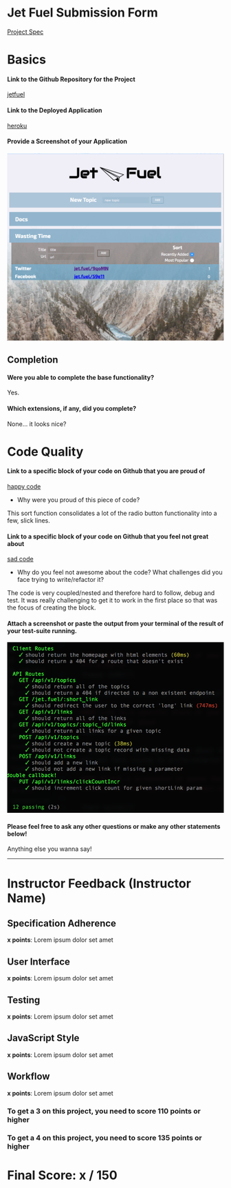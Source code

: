 # Jet Fuel Submission Form

[Project Spec](http://frontend.turing.io/projects/jet-fuel.html)

# Basics

#### Link to the Github Repository for the Project
[jetfuel](https://github.com/anderswood/jetfuel)

#### Link to the Deployed Application
[heroku](https://aw-jb-jetfuel.herokuapp.com/)

#### Provide a Screenshot of your Application
![screenshot](https://github.com/anderswood/jetfuel/blob/master/public/images/app_screenshot.png)

## Completion

#### Were you able to complete the base functionality?

Yes.

#### Which extensions, if any, did you complete?

None... it looks nice?

# Code Quality

#### Link to a specific block of your code on Github that you are proud of
[happy code](https://github.com/anderswood/jetfuel/blob/master/public/helper.js#L57-L63)

* Why were you proud of this piece of code?

This sort function consolidates a lot of the radio button functionality into a few, slick lines.

#### Link to a specific block of your code on Github that you feel not great about
[sad code](https://github.com/anderswood/jetfuel/blob/master/public/helper.js#L1-L18)

* Why do you feel not awesome about the code? What challenges did you face trying to write/refactor it?

The code is very coupled/nested and therefore hard to follow, debug and test. It was really challenging to get it to work in the first place so that was the focus of creating the block.  

#### Attach a screenshot or paste the output from your terminal of the result of your test-suite running.

![test suite](https://github.com/anderswood/jetfuel/blob/master/public/images/test_results.png)

#### Please feel free to ask any other questions or make any other statements below!

Anything else you wanna say!

-----


# Instructor Feedback (Instructor Name)

## Specification Adherence

**x points**: Lorem ipsum dolor set amet

## User Interface

**x points**: Lorem ipsum dolor set amet

## Testing

**x points**: Lorem ipsum dolor set amet

## JavaScript Style

**x points**: Lorem ipsum dolor set amet

## Workflow

**x points**: Lorem ipsum dolor set amet


### To get a 3 on this project, you need to score 110 points or higher
### To get a 4 on this project, you need to score 135 points or higher

# Final Score: x / 150
